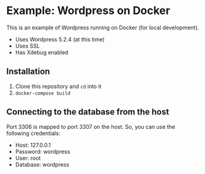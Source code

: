 # Example: Wordpress on Docker

This is an example of Wordpress running on Docker (for local development).

- Uses Wordpress 5.2.4 (at this time)
- Uses SSL
- Has Xdebug enabled

## Installation

1. Clone this repository and `cd` into it
1. `docker-compose build`

## Connecting to the database from the host

Port 3306 is mapped to port 3307 on the host. So, you can use the following credentials:

- Host: 127.0.0.1
- Password: wordpress
- User: root
- Database: wordpress
